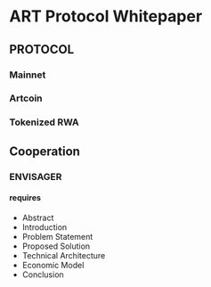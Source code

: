 # ART Protocol Whitepaper
   
## PROTOCOL
### Mainnet
### Artcoin
### Tokenized RWA


## Cooperation
### ENVISAGER


#### requires
- Abstract
- Introduction
- Problem Statement
- Proposed Solution
- Technical Architecture
- Economic Model
- Conclusion
